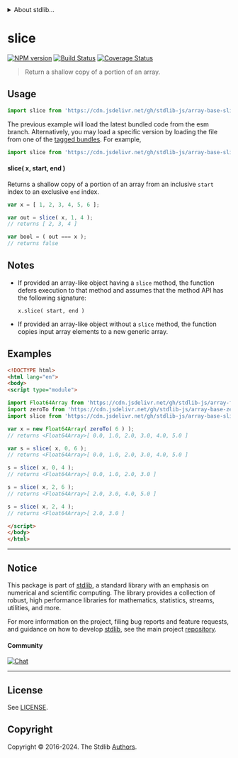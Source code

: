 <!--

@license Apache-2.0

Copyright (c) 2023 The Stdlib Authors.

Licensed under the Apache License, Version 2.0 (the "License");
you may not use this file except in compliance with the License.
You may obtain a copy of the License at

   http://www.apache.org/licenses/LICENSE-2.0

Unless required by applicable law or agreed to in writing, software
distributed under the License is distributed on an "AS IS" BASIS,
WITHOUT WARRANTIES OR CONDITIONS OF ANY KIND, either express or implied.
See the License for the specific language governing permissions and
limitations under the License.

-->


<details>
  <summary>
    About stdlib...
  </summary>
  <p>We believe in a future in which the web is a preferred environment for numerical computation. To help realize this future, we've built stdlib. stdlib is a standard library, with an emphasis on numerical and scientific computation, written in JavaScript (and C) for execution in browsers and in Node.js.</p>
  <p>The library is fully decomposable, being architected in such a way that you can swap out and mix and match APIs and functionality to cater to your exact preferences and use cases.</p>
  <p>When you use stdlib, you can be absolutely certain that you are using the most thorough, rigorous, well-written, studied, documented, tested, measured, and high-quality code out there.</p>
  <p>To join us in bringing numerical computing to the web, get started by checking us out on <a href="https://github.com/stdlib-js/stdlib">GitHub</a>, and please consider <a href="https://opencollective.com/stdlib">financially supporting stdlib</a>. We greatly appreciate your continued support!</p>
</details>

# slice

[![NPM version][npm-image]][npm-url] [![Build Status][test-image]][test-url] [![Coverage Status][coverage-image]][coverage-url] <!-- [![dependencies][dependencies-image]][dependencies-url] -->

> Return a shallow copy of a portion of an array.

<!-- Section to include introductory text. Make sure to keep an empty line after the intro `section` element and another before the `/section` close. -->

<section class="intro">

</section>

<!-- /.intro -->

<!-- Package usage documentation. -->



<section class="usage">

## Usage

```javascript
import slice from 'https://cdn.jsdelivr.net/gh/stdlib-js/array-base-slice@esm/index.mjs';
```
The previous example will load the latest bundled code from the esm branch. Alternatively, you may load a specific version by loading the file from one of the [tagged bundles](https://github.com/stdlib-js/array-base-slice/tags). For example,

```javascript
import slice from 'https://cdn.jsdelivr.net/gh/stdlib-js/array-base-slice@v0.2.2-esm/index.mjs';
```

#### slice( x, start, end )

Returns a shallow copy of a portion of an array from an inclusive `start` index to an exclusive `end` index.

```javascript
var x = [ 1, 2, 3, 4, 5, 6 ];

var out = slice( x, 1, 4 );
// returns [ 2, 3, 4 ]

var bool = ( out === x );
// returns false
```

</section>

<!-- /.usage -->

<!-- Package usage notes. Make sure to keep an empty line after the `section` element and another before the `/section` close. -->

<section class="notes">

## Notes

-   If provided an array-like object having a `slice` method, the function defers execution to that method and assumes that the method API has the following signature:

    ```text
    x.slice( start, end )
    ```

-   If provided an array-like object without a `slice` method, the function copies input array elements to a new generic array.

</section>

<!-- /.notes -->

<!-- Package usage examples. -->

<section class="examples">

## Examples

<!-- eslint no-undef: "error" -->

```html
<!DOCTYPE html>
<html lang="en">
<body>
<script type="module">

import Float64Array from 'https://cdn.jsdelivr.net/gh/stdlib-js/array-float64@esm/index.mjs';
import zeroTo from 'https://cdn.jsdelivr.net/gh/stdlib-js/array-base-zero-to@esm/index.mjs';
import slice from 'https://cdn.jsdelivr.net/gh/stdlib-js/array-base-slice@esm/index.mjs';

var x = new Float64Array( zeroTo( 6 ) );
// returns <Float64Array>[ 0.0, 1.0, 2.0, 3.0, 4.0, 5.0 ]

var s = slice( x, 0, 6 );
// returns <Float64Array>[ 0.0, 1.0, 2.0, 3.0, 4.0, 5.0 ]

s = slice( x, 0, 4 );
// returns <Float64Array>[ 0.0, 1.0, 2.0, 3.0 ]

s = slice( x, 2, 6 );
// returns <Float64Array>[ 2.0, 3.0, 4.0, 5.0 ]

s = slice( x, 2, 4 );
// returns <Float64Array>[ 2.0, 3.0 ]

</script>
</body>
</html>
```

</section>

<!-- /.examples -->

<!-- Section to include cited references. If references are included, add a horizontal rule *before* the section. Make sure to keep an empty line after the `section` element and another before the `/section` close. -->

<section class="references">

</section>

<!-- /.references -->

<!-- Section for related `stdlib` packages. Do not manually edit this section, as it is automatically populated. -->

<section class="related">

</section>

<!-- /.related -->

<!-- Section for all links. Make sure to keep an empty line after the `section` element and another before the `/section` close. -->


<section class="main-repo" >

* * *

## Notice

This package is part of [stdlib][stdlib], a standard library with an emphasis on numerical and scientific computing. The library provides a collection of robust, high performance libraries for mathematics, statistics, streams, utilities, and more.

For more information on the project, filing bug reports and feature requests, and guidance on how to develop [stdlib][stdlib], see the main project [repository][stdlib].

#### Community

[![Chat][chat-image]][chat-url]

---

## License

See [LICENSE][stdlib-license].


## Copyright

Copyright &copy; 2016-2024. The Stdlib [Authors][stdlib-authors].

</section>

<!-- /.stdlib -->

<!-- Section for all links. Make sure to keep an empty line after the `section` element and another before the `/section` close. -->

<section class="links">

[npm-image]: http://img.shields.io/npm/v/@stdlib/array-base-slice.svg
[npm-url]: https://npmjs.org/package/@stdlib/array-base-slice

[test-image]: https://github.com/stdlib-js/array-base-slice/actions/workflows/test.yml/badge.svg?branch=v0.2.2
[test-url]: https://github.com/stdlib-js/array-base-slice/actions/workflows/test.yml?query=branch:v0.2.2

[coverage-image]: https://img.shields.io/codecov/c/github/stdlib-js/array-base-slice/main.svg
[coverage-url]: https://codecov.io/github/stdlib-js/array-base-slice?branch=main

<!--

[dependencies-image]: https://img.shields.io/david/stdlib-js/array-base-slice.svg
[dependencies-url]: https://david-dm.org/stdlib-js/array-base-slice/main

-->

[chat-image]: https://img.shields.io/gitter/room/stdlib-js/stdlib.svg
[chat-url]: https://app.gitter.im/#/room/#stdlib-js_stdlib:gitter.im

[stdlib]: https://github.com/stdlib-js/stdlib

[stdlib-authors]: https://github.com/stdlib-js/stdlib/graphs/contributors

[umd]: https://github.com/umdjs/umd
[es-module]: https://developer.mozilla.org/en-US/docs/Web/JavaScript/Guide/Modules

[deno-url]: https://github.com/stdlib-js/array-base-slice/tree/deno
[deno-readme]: https://github.com/stdlib-js/array-base-slice/blob/deno/README.md
[umd-url]: https://github.com/stdlib-js/array-base-slice/tree/umd
[umd-readme]: https://github.com/stdlib-js/array-base-slice/blob/umd/README.md
[esm-url]: https://github.com/stdlib-js/array-base-slice/tree/esm
[esm-readme]: https://github.com/stdlib-js/array-base-slice/blob/esm/README.md
[branches-url]: https://github.com/stdlib-js/array-base-slice/blob/main/branches.md

[stdlib-license]: https://raw.githubusercontent.com/stdlib-js/array-base-slice/main/LICENSE

</section>

<!-- /.links -->
